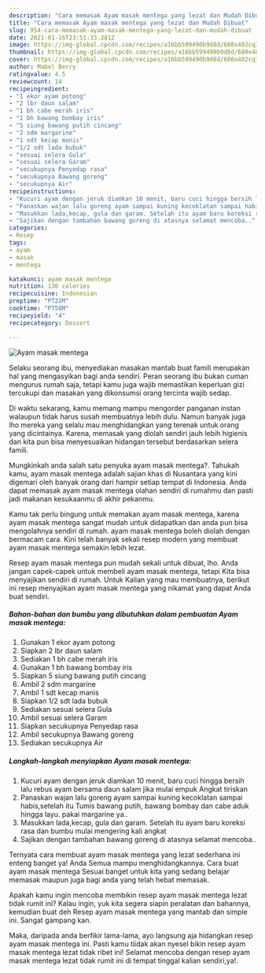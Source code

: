 ```yaml
---
description: "Cara memasak Ayam masak mentega yang lezat dan Mudah Dibuat"
title: "Cara memasak Ayam masak mentega yang lezat dan Mudah Dibuat"
slug: 954-cara-memasak-ayam-masak-mentega-yang-lezat-dan-mudah-dibuat
date: 2021-01-16T23:51:33.281Z
image: https://img-global.cpcdn.com/recipes/a16bb599490b9d8d/680x482cq70/ayam-masak-mentega-foto-resep-utama.jpg
thumbnail: https://img-global.cpcdn.com/recipes/a16bb599490b9d8d/680x482cq70/ayam-masak-mentega-foto-resep-utama.jpg
cover: https://img-global.cpcdn.com/recipes/a16bb599490b9d8d/680x482cq70/ayam-masak-mentega-foto-resep-utama.jpg
author: Mabel Berry
ratingvalue: 4.5
reviewcount: 14
recipeingredient:
- "1 ekor ayam potong"
- "2 lbr daun salam"
- "1 bh cabe merah iris"
- "1 bh bawang bombay iris"
- "5 siung bawang putih cincang"
- "2 sdm margarine"
- "1 sdt kecap manis"
- "1/2 sdt lada bubuk"
- "sesuai selera Gula"
- "sesuai selera Garam"
- "secukupnya Penyedap rasa"
- "secukupnya Bawang goreng"
- "secukupnya Air"
recipeinstructions:
- "Kucuri ayam dengan jeruk diamkan 10 menit, baru cuci hingga bersih lalu rebus ayam bersama daun salam jika mulai empuk Angkat tiriskan"
- "Panaskan wajan lalu goreng ayam sampai kuning kecoklatan sampai habis,setelah itu Tumis bawang putih, bawang bombay dan cabe aduk hingga layu. pakai margarine ya.."
- "Masukkan lada,kecap, gula dan garam. Setelah itu ayam baru koreksi rasa dan bumbu mulai mengering kali angkat"
- "Sajikan dengan tambahan bawang goreng di atasnya selamat mencoba.."
categories:
- Resep
tags:
- ayam
- masak
- mentega

katakunci: ayam masak mentega 
nutrition: 130 calories
recipecuisine: Indonesian
preptime: "PT22M"
cooktime: "PT58M"
recipeyield: "4"
recipecategory: Dessert

---
```



![Ayam masak mentega](https://img-global.cpcdn.com/recipes/a16bb599490b9d8d/680x482cq70/ayam-masak-mentega-foto-resep-utama.jpg)

Selaku seorang ibu, menyediakan masakan mantab buat famili merupakan hal yang mengasyikan bagi anda sendiri. Peran seorang ibu bukan cuman mengurus rumah saja, tetapi kamu juga wajib memastikan keperluan gizi tercukupi dan masakan yang dikonsumsi orang tercinta wajib sedap.

Di waktu  sekarang, kamu memang mampu mengorder panganan instan walaupun tidak harus susah membuatnya lebih dulu. Namun banyak juga lho mereka yang selalu mau menghidangkan yang terenak untuk orang yang dicintainya. Karena, memasak yang diolah sendiri jauh lebih higienis dan kita pun bisa menyesuaikan hidangan tersebut berdasarkan selera famili. 



Mungkinkah anda salah satu penyuka ayam masak mentega?. Tahukah kamu, ayam masak mentega adalah sajian khas di Nusantara yang kini digemari oleh banyak orang dari hampir setiap tempat di Indonesia. Anda dapat memasak ayam masak mentega olahan sendiri di rumahmu dan pasti jadi makanan kesukaanmu di akhir pekanmu.

Kamu tak perlu bingung untuk memakan ayam masak mentega, karena ayam masak mentega sangat mudah untuk didapatkan dan anda pun bisa mengolahnya sendiri di rumah. ayam masak mentega boleh diolah dengan bermacam cara. Kini telah banyak sekali resep modern yang membuat ayam masak mentega semakin lebih lezat.

Resep ayam masak mentega pun mudah sekali untuk dibuat, lho. Anda jangan capek-capek untuk membeli ayam masak mentega, tetapi Kita bisa menyajikan sendiri di rumah. Untuk Kalian yang mau membuatnya, berikut ini resep menyajikan ayam masak mentega yang nikamat yang dapat Anda buat sendiri.

<!--inarticleads1-->

##### Bahan-bahan dan bumbu yang dibutuhkan dalam pembuatan Ayam masak mentega:

1. Gunakan 1 ekor ayam potong
1. Siapkan 2 lbr daun salam
1. Sediakan 1 bh cabe merah iris
1. Gunakan 1 bh bawang bombay iris
1. Siapkan 5 siung bawang putih cincang
1. Ambil 2 sdm margarine
1. Ambil 1 sdt kecap manis
1. Siapkan 1/2 sdt lada bubuk
1. Sediakan sesuai selera Gula
1. Ambil sesuai selera Garam
1. Siapkan secukupnya Penyedap rasa
1. Ambil secukupnya Bawang goreng
1. Sediakan secukupnya Air




<!--inarticleads2-->

##### Langkah-langkah menyiapkan Ayam masak mentega:

1. Kucuri ayam dengan jeruk diamkan 10 menit, baru cuci hingga bersih lalu rebus ayam bersama daun salam jika mulai empuk Angkat tiriskan
1. Panaskan wajan lalu goreng ayam sampai kuning kecoklatan sampai habis,setelah itu Tumis bawang putih, bawang bombay dan cabe aduk hingga layu. pakai margarine ya..
1. Masukkan lada,kecap, gula dan garam. Setelah itu ayam baru koreksi rasa dan bumbu mulai mengering kali angkat
1. Sajikan dengan tambahan bawang goreng di atasnya selamat mencoba..




Ternyata cara membuat ayam masak mentega yang lezat sederhana ini enteng banget ya! Anda Semua mampu menghidangkannya. Cara buat ayam masak mentega Sesuai banget untuk kita yang sedang belajar memasak maupun juga bagi anda yang telah hebat memasak.

Apakah kamu ingin mencoba membikin resep ayam masak mentega lezat tidak rumit ini? Kalau ingin, yuk kita segera siapin peralatan dan bahannya, kemudian buat deh Resep ayam masak mentega yang mantab dan simple ini. Sangat gampang kan. 

Maka, daripada anda berfikir lama-lama, ayo langsung aja hidangkan resep ayam masak mentega ini. Pasti kamu tiidak akan nyesel bikin resep ayam masak mentega lezat tidak ribet ini! Selamat mencoba dengan resep ayam masak mentega lezat tidak rumit ini di tempat tinggal kalian sendiri,ya!.

